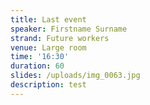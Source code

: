 ```yaml
---
title: Last event
speaker: Firstname Surname
strand: Future workers
venue: Large room
time: '16:30'
duration: 60
slides: /uploads/img_0063.jpg
description: test
---
```


